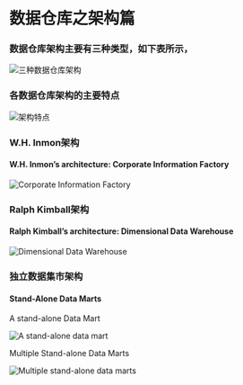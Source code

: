 # 数据仓库之架构篇

### 数据仓库架构主要有三种类型，如下表所示，

![三种数据仓库架构](/images/dw-architecture-list.webp)

### 各数据仓库架构的主要特点

![架构特点](/images/dw-architecture-characteristics.webp)

### W.H. Inmon架构

#### W.H. Inmon’s architecture: Corporate Information Factory

![Corporate Information Factory](/images/dw-architecture-inmon.webp)

### Ralph Kimball架构

#### Ralph Kimball’s architecture: Dimensional Data Warehouse

![Dimensional Data Warehouse](/images/dw-architecture-kimball.webp)

### 独立数据集市架构

#### Stand-Alone Data Marts

A stand-alone Data Mart

![A stand-alone data mart](/images/dw-architecture-a-standalone-data-mart.webp)

Multiple Stand-alone Data Marts

![Multiple stand-alone data marts](/images/dw-architecture-multiple-standalone-data-marts.webp)
